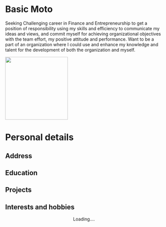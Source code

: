 # Basic Moto
Seeking Challenging career in Finance and Entrepreneurship to get a position of responsibility using my skills and efficiency to communicate my ideas and views, and commit myself for achieving organizational objectives with the team effort, my positive attitude and performance. Want to be a part of an organization where I could use and enhance my knowledge and talent for the development of both the organization and myself.

<img   src="C:\Users\Faiiz\Desktop\2022-ss-DNE\2022-ss_DNE_AM\ansarmukhtar.github.io\ansarmukhtar.github.io\Ansar.jpg" width="200">

# Personal details
## Address 
## Education
## Projects 
## Interests and hobbies
<center>Loading....</center>
